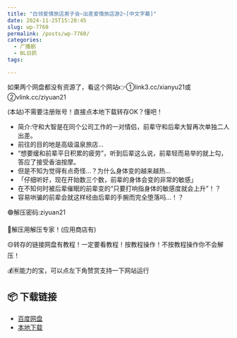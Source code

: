 ```yaml
---
title: "白领爱情旅店男子会~出差爱情旅店游2~[中文字幕]"
date: 2024-11-25T15:20:45
slug: wp-7760
permalink: /posts/wp-7760/
categories:
  - 广播剧
  - BL日抓
tags:

---
```


如果两个网盘都没有资源了，看这个网站👉①link3.cc/xianyu21或②vlink.cc/ziyuan21

(本站)不需要注册账号！直接点本地下载转存OK？懂吧！

*   简介:守和大智是在同个公司工作的一对情侣，前辈守和后辈大智再次单独二人出差。
*   前往的目的地是高级温泉旅店…
*   “想要缓和前辈平日积累的疲劳”，听到后辈这么说，前辈轻而易举的就上勾，答应了接受香油按摩。
*   但是不知为觉得有点奇怪…？为什么身体变的越来越热…
*   「仔细听好，现在开始数三个数，前辈的身体会变的非常的敏感」
*   在不知何时被后辈催眠的前辈变的“只要打响指身体的敏感度就会上升”！？
*   容易哄骗的前辈会就这样经由后辈的手腕而完全堕落吗…！？

🟢解压密码:ziyuan21

🔵解压用解压专家！(应用商店有)

🟡转存的链接网盘有教程！一定要看教程！按教程操作！不按教程操作你不会解压！

💰🈶能力的宝，可以点左下角赞赏支持一下网站运行

## 📦 下载链接
- [百度网盘](https://blziyuan21.com/pay-download/7760?key=1e49665b3a&down_id=0)
- [本地下载](https://blziyuan21.com/pay-download/7760?key=1e49665b3a&down_id=1)

